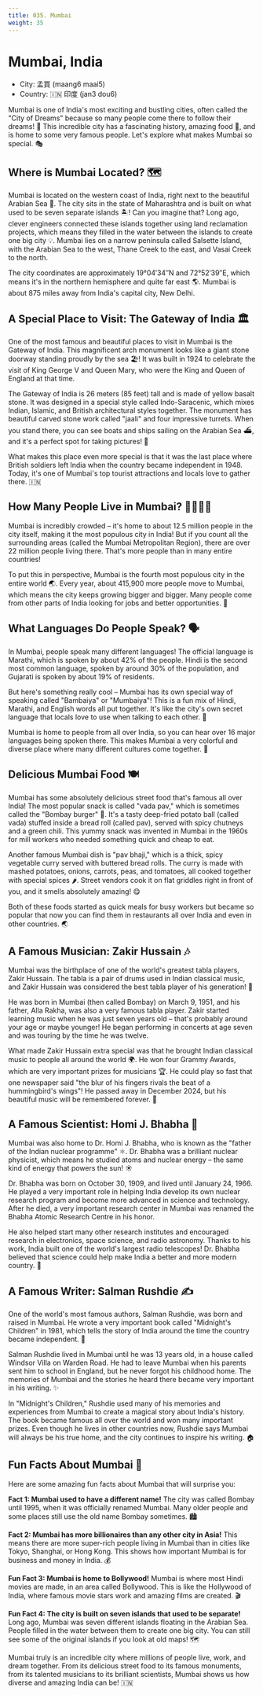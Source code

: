 ```yaml
---
title: 035. Mumbai
weight: 35
---
```


# Mumbai, India

- City: 孟買 (maang6 maai5)
- Country: 🇮🇳 印度 (jan3 dou6)

Mumbai is one of India's most exciting and bustling cities, often called the "City of Dreams" because so many people come there to follow their dreams! 🌟 This incredible city has a fascinating history, amazing food 🍲, and is home to some very famous people. Let's explore what makes Mumbai so special. 🎭

## Where is Mumbai Located? 🗺️

Mumbai is located on the western coast of India, right next to the beautiful Arabian Sea 🌊. The city sits in the state of Maharashtra and is built on what used to be seven separate islands 🏝️! Can you imagine that? Long ago, clever engineers connected these islands together using land reclamation projects, which means they filled in the water between the islands to create one big city 💡. Mumbai lies on a narrow peninsula called Salsette Island, with the Arabian Sea to the west, Thane Creek to the east, and Vasai Creek to the north.

The city coordinates are approximately 19°04′34″N and 72°52′39″E, which means it's in the northern hemisphere and quite far east 🌎. Mumbai is about 875 miles away from India's capital city, New Delhi.

## A Special Place to Visit: The Gateway of India 🏛️

One of the most famous and beautiful places to visit in Mumbai is the Gateway of India. This magnificent arch monument looks like a giant stone doorway standing proudly by the sea 🏖️! It was built in 1924 to celebrate the visit of King George V and Queen Mary, who were the King and Queen of England at that time.

The Gateway of India is 26 meters (85 feet) tall and is made of yellow basalt stone. It was designed in a special style called Indo-Saracenic, which mixes Indian, Islamic, and British architectural styles together. The monument has beautiful carved stone work called "jaali" and four impressive turrets. When you stand there, you can see boats and ships sailing on the Arabian Sea ⛴️, and it's a perfect spot for taking pictures! 📸

What makes this place even more special is that it was the last place where British soldiers left India when the country became independent in 1948. Today, it's one of Mumbai's top tourist attractions and locals love to gather there. 🇮🇳

## How Many People Live in Mumbai? 👨‍👩‍👧‍👦

Mumbai is incredibly crowded – it's home to about 12.5 million people in the city itself, making it the most populous city in India! But if you count all the surrounding areas (called the Mumbai Metropolitan Region), there are over 22 million people living there. That's more people than in many entire countries!

To put this in perspective, Mumbai is the fourth most populous city in the entire world 🌏. Every year, about 415,900 more people move to Mumbai, which means the city keeps growing bigger and bigger. Many people come from other parts of India looking for jobs and better opportunities. 💼

## What Languages Do People Speak? 🗣️

In Mumbai, people speak many different languages! The official language is Marathi, which is spoken by about 42% of the people. Hindi is the second most common language, spoken by around 30% of the population, and Gujarati is spoken by about 19% of residents.

But here's something really cool – Mumbai has its own special way of speaking called "Bambaiya" or "Mumbaiya"! This is a fun mix of Hindi, Marathi, and English words all put together. It's like the city's own secret language that locals love to use when talking to each other. 🤫

Mumbai is home to people from all over India, so you can hear over 16 major languages being spoken there. This makes Mumbai a very colorful and diverse place where many different cultures come together. 🌈

## Delicious Mumbai Food 🍽️

Mumbai has some absolutely delicious street food that's famous all over India! The most popular snack is called "vada pav," which is sometimes called the "Bombay burger" 🍔. It's a tasty deep-fried potato ball (called vada) stuffed inside a bread roll (called pav), served with spicy chutneys and a green chili. This yummy snack was invented in Mumbai in the 1960s for mill workers who needed something quick and cheap to eat.

Another famous Mumbai dish is "pav bhaji," which is a thick, spicy vegetable curry served with buttered bread rolls. The curry is made with mashed potatoes, onions, carrots, peas, and tomatoes, all cooked together with special spices 🌶️. Street vendors cook it on flat griddles right in front of you, and it smells absolutely amazing! 😋

Both of these foods started as quick meals for busy workers but became so popular that now you can find them in restaurants all over India and even in other countries. 🌏

## A Famous Musician: Zakir Hussain 🎶

Mumbai was the birthplace of one of the world's greatest tabla players, Zakir Hussain. The tabla is a pair of drums used in Indian classical music, and Zakir Hussain was considered the best tabla player of his generation! 🥁

He was born in Mumbai (then called Bombay) on March 9, 1951, and his father, Alla Rakha, was also a very famous tabla player. Zakir started learning music when he was just seven years old – that's probably around your age or maybe younger! He began performing in concerts at age seven and was touring by the time he was twelve.

What made Zakir Hussain extra special was that he brought Indian classical music to people all around the world 🌍. He won four Grammy Awards, which are very important prizes for musicians 🏆. He could play so fast that one newspaper said "the blur of his fingers rivals the beat of a hummingbird's wings"! He passed away in December 2024, but his beautiful music will be remembered forever. 🎵

## A Famous Scientist: Homi J. Bhabha 🔬

Mumbai was also home to Dr. Homi J. Bhabha, who is known as the "father of the Indian nuclear programme" ⚛️. Dr. Bhabha was a brilliant nuclear physicist, which means he studied atoms and nuclear energy – the same kind of energy that powers the sun! ☀️

Dr. Bhabha was born on October 30, 1909, and lived until January 24, 1966. He played a very important role in helping India develop its own nuclear research program and become more advanced in science and technology. After he died, a very important research center in Mumbai was renamed the Bhabha Atomic Research Centre in his honor.

He also helped start many other research institutes and encouraged research in electronics, space science, and radio astronomy. Thanks to his work, India built one of the world's largest radio telescopes! Dr. Bhabha believed that science could help make India a better and more modern country. 🚀

## A Famous Writer: Salman Rushdie ✍️

One of the world's most famous authors, Salman Rushdie, was born and raised in Mumbai. He wrote a very important book called "Midnight's Children" in 1981, which tells the story of India around the time the country became independent. 📖

Salman Rushdie lived in Mumbai until he was 13 years old, in a house called Windsor Villa on Warden Road. He had to leave Mumbai when his parents sent him to school in England, but he never forgot his childhood home. The memories of Mumbai and the stories he heard there became very important in his writing. ✨

In "Midnight's Children," Rushdie used many of his memories and experiences from Mumbai to create a magical story about India's history. The book became famous all over the world and won many important prizes. Even though he lives in other countries now, Rushdie says Mumbai will always be his true home, and the city continues to inspire his writing. 🏠

## Fun Facts About Mumbai 🎉

Here are some amazing fun facts about Mumbai that will surprise you:

**Fact 1: Mumbai used to have a different name!** The city was called Bombay until 1995, when it was officially renamed Mumbai. Many older people and some places still use the old name Bombay sometimes. 🏙️

**Fact 2: Mumbai has more billionaires than any other city in Asia!** This means there are more super-rich people living in Mumbai than in cities like Tokyo, Shanghai, or Hong Kong. This shows how important Mumbai is for business and money in India. 💰

**Fun Fact 3: Mumbai is home to Bollywood!** Mumbai is where most Hindi movies are made, in an area called Bollywood. This is like the Hollywood of India, where famous movie stars work and amazing films are created. 🎬

**Fun Fact 4: The city is built on seven islands that used to be separate!** Long ago, Mumbai was seven different islands floating in the Arabian Sea. People filled in the water between them to create one big city. You can still see some of the original islands if you look at old maps! 🗺️

Mumbai truly is an incredible city where millions of people live, work, and dream together. From its delicious street food to its famous monuments, from its talented musicians to its brilliant scientists, Mumbai shows us how diverse and amazing India can be! 🇮🇳